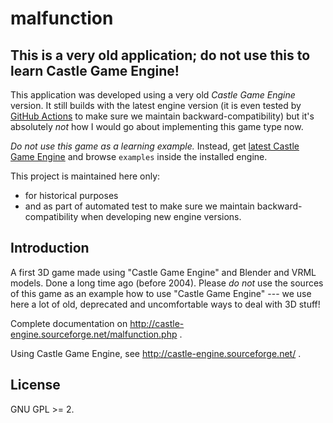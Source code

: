 # malfunction

## This is a very old application; do not use this to learn Castle Game Engine!

This application was developed using a very old _Castle Game Engine_ version. It still builds with the latest engine version (it is even tested by [GitHub Actions](https://castle-engine.io/github_actions) to make sure we maintain backward-compatibility) but it's absolutely *not* how I would go about implementing this game type now.

*Do not use this game as a learning example.* Instead, get [latest Castle Game Engine](https://castle-engine.io/) and browse `examples` inside the installed engine.

This project is maintained here only:
- for historical purposes
- and as part of automated test to make sure we maintain backward-compatibility when developing new engine versions.

## Introduction

A first 3D game made using "Castle Game Engine" and Blender and VRML models. Done a long time ago (before 2004). Please *do not* use the sources of this game as an example how to use "Castle Game Engine" --- we use here a lot of old, deprecated and uncomfortable ways to deal with 3D stuff!

Complete documentation on http://castle-engine.sourceforge.net/malfunction.php .

Using Castle Game Engine, see http://castle-engine.sourceforge.net/ .

## License

GNU GPL >= 2.
